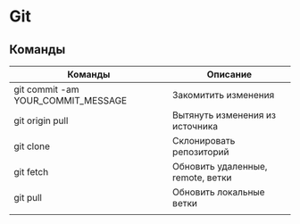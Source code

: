 # Git

## Команды

| Команды                            | Описание                          |
| ---------------------------------- | --------------------------------- |
| git commit -am YOUR_COMMIT_MESSAGE | Закомитить изменения              |
| git origin pull                    | Вытянуть изменения из источника   |
| git clone                          | Склонировать репозиторий          |
| git fetch                          | Обновить удаленные, remote, ветки |
| git pull                           | Обновить локальные ветки          |
|                                    |                                   |
